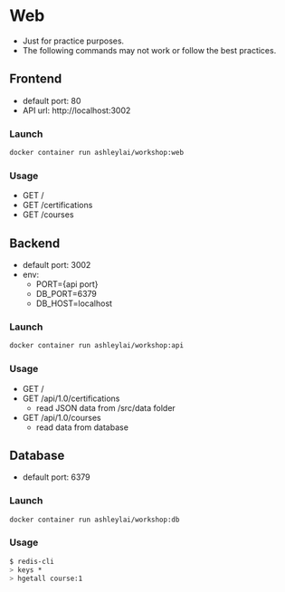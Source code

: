 # Web

- Just for practice purposes.
- The following commands may not work or follow the best practices.

## Frontend

- default port: 80
- API url: http://localhost:3002

### Launch

```bash
docker container run ashleylai/workshop:web
```

### Usage

- GET /
- GET /certifications
- GET /courses

## Backend

- default port: 3002
- env:
  - PORT={api port}
  - DB_PORT=6379
  - DB_HOST=localhost

### Launch

```bash
docker container run ashleylai/workshop:api
```

### Usage

- GET /
- GET /api/1.0/certifications
  - read JSON data from /src/data folder
- GET /api/1.0/courses
  - read data from database

## Database

- default port: 6379

### Launch

```bash
docker container run ashleylai/workshop:db
```

### Usage

```bash
$ redis-cli
> keys *
> hgetall course:1
```
